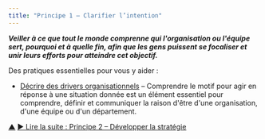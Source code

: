 ```yaml
---
title: "Principe 1 – Clarifier l’intention"
---
```




**_Veiller à ce que tout le monde comprenne qui l'organisation ou l'équipe sert, pourquoi et à quelle fin, afin que les gens puissent se focaliser et unir leurs efforts pour atteindre cet objectif._**


Des pratiques essentielles pour vous y aider :

-   [Décrire des drivers organisationnels](describe-organizational-drivers.html) – Comprendre le motif pour agir en réponse à une situation donnée est un élément essentiel pour comprendre, définir et communiquer la raison d'être d'une organisation, d'une équipe ou d'un département.


<div class="bottom-nav">
<a href="orientation.html" title="Remonter: Deux principes pour s&apos;orienter">▲</a> <a href="develop-strategy.html" title="">▶ Lire la suite : Principe 2 – Développer la stratégie</a>
</div>


<script type="text/javascript">
Mousetrap.bind('g n', function() {
    window.location.href = 'develop-strategy.html';
    return false;
});
</script>

